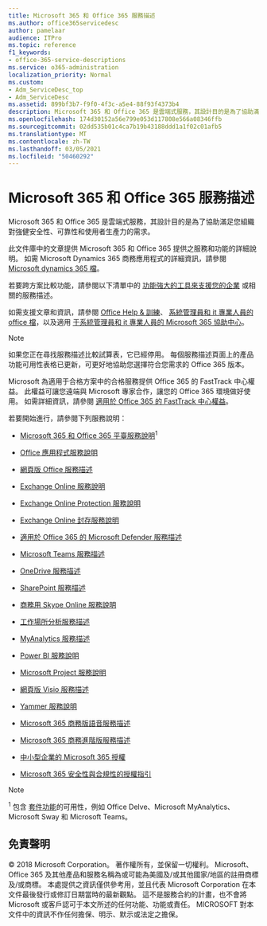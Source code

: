 ```yaml
---
title: Microsoft 365 和 Office 365 服務描述
ms.author: office365servicedesc
author: pamelaar
audience: ITPro
ms.topic: reference
f1_keywords:
- office-365-service-descriptions
ms.service: o365-administration
localization_priority: Normal
ms.custom:
- Adm_ServiceDesc_top
- Adm_ServiceDesc
ms.assetid: 899bf3b7-f9f0-4f3c-a5e4-88f93f4373b4
description: Microsoft 365 和 Office 365 是雲端式服務，其設計目的是為了協助滿足您組織對強健安全性、可靠性和使用者生產力的需求。
ms.openlocfilehash: 174d30152a56e799e053d117808e566a08346ffb
ms.sourcegitcommit: 02dd535b01c4ca7b19b43188ddd1a1f02c01afb5
ms.translationtype: MT
ms.contentlocale: zh-TW
ms.lasthandoff: 03/05/2021
ms.locfileid: "50460292"
---
```

# <a name="microsoft-365-and-office-365-service-descriptions"></a>Microsoft 365 和 Office 365 服務描述 

Microsoft 365 和 Office 365 是雲端式服務，其設計目的是為了協助滿足您組織對強健安全性、可靠性和使用者生產力的需求。 
  
此文件庫中的文章提供 Microsoft 365 和 Office 365 提供之服務和功能的詳細說明。 如需 Microsoft Dynamics 365 商務應用程式的詳細資訊，請參閱 [Microsoft dynamics 365 檔](https://docs.microsoft.com/dynamics365/)。

若要跨方案比較功能，請參閱以下清單中的 [功能強大的工具來支援您的企業](https://go.microsoft.com/fwlink/?LinkID=799177&amp;clcid=0x409) 或相關的服務描述。 
  
如需支援文章和資訊，請參閱 [Office Help & 訓練](https://support.office.com/)、 [系統管理員和 it 專業人員的 office 檔](https://docs.microsoft.com/office/)，以及適用 [于系統管理員和 it 專業人員的 Microsoft 365 協助中心](https://docs.microsoft.com/microsoft-365/)。
  
> [!NOTE]
> 如果您正在尋找服務描述比較試算表，它已經停用。 每個服務描述頁面上的產品功能可用性表格已更新，可更好地協助您選擇符合您需求的 Office 365 版本。 
  
Microsoft 為適用于合格方案中的合格服務提供 Office 365 的 FastTrack 中心權益。 此權益可讓您遠端與 Microsoft 專家合作，讓您的 Office 365 環境做好使用。 如需詳細資訊，請參閱 [適用於 Office 365 的 FastTrack 中心權益](https://docs.microsoft.com/fasttrack/O365-fasttrack-benefit-for-office-365)。
  
若要開始進行，請參閱下列服務說明：
  
- [Microsoft 365 和 Office 365 平臺服務說明](office-365-platform-service-description/office-365-platform-service-description.md)<sup>1</sup>

- [Office 應用程式服務說明](office-applications-service-description/office-applications-service-description.md)

- [網頁版 Office 服務描述](office-online-service-description/office-online-service-description.md)

- [Exchange Online 服務說明](exchange-online-service-description/exchange-online-service-description.md)

- [Exchange Online Protection 服務說明](exchange-online-protection-service-description/exchange-online-protection-service-description.md)

- [Exchange Online 封存服務說明](exchange-online-archiving-service-description/exchange-online-archiving-service-description.md)

- [適用於 Office 365 的 Microsoft Defender 服務描述](office-365-advanced-threat-protection-service-description.md)

- [Microsoft Teams 服務描述](teams-service-description.md)

- [OneDrive 服務描述](onedrive-for-business-service-description.md)

- [SharePoint 服務描述](sharepoint-online-service-description/sharepoint-online-service-description.md)

- [商務用 Skype Online 服務說明](skype-for-business-online-service-description/skype-for-business-online-service-description.md)

- [工作場所分析服務描述](workplace-analytics-service-description.md)

- [MyAnalytics 服務描述](mya-service-description.md)

- [Power BI 服務說明](power-bi-service-description.md)

- [Microsoft Project 服務說明](project-online-service-description/project-online-service-description.md)

- [網頁版 Visio 服務描述](visio-online-service-description/visio-online-service-description.md)

- [Yammer 服務說明](yammer-service-description/yammer-service-description.md)

- [Microsoft 365 商務版語音服務描述](microsoft-365-business-voice-service-description.md)

- [Microsoft 365 商務進階版服務描述](microsoft-365-service-descriptions/microsoft-365-business-service-description.md)

- [中小型企業的 Microsoft 365 授權](microsoft-365-service-descriptions/licensing-microsoft-365-in-smb.md)

- [Microsoft 365 安全性與合規性的授權指引](microsoft-365-service-descriptions/microsoft-365-tenantlevel-services-licensing-guidance/microsoft-365-security-compliance-licensing-guidance.md)


> [!NOTE]
> <sup>1</sup> 包含 [套件功能](https://docs.microsoft.com/office365/servicedescriptions/office-365-platform-service-description/office-365-suite-features)的可用性，例如 Office Delve、Microsoft MyAnalytics、Microsoft Sway 和 Microsoft Teams。
  
## <a name="disclaimer"></a>免責聲明

&copy; 2018 Microsoft Corporation。 著作權所有，並保留一切權利。 Microsoft、Office 365 及其他產品和服務名稱為或可能為美國及/或其他國家/地區的註冊商標及/或商標。 本處提供之資訊僅供參考用，並且代表 Microsoft Corporation 在本文件最後發行或修訂日期當時的最新觀點。 這不是服務合約的計畫，也不會將 Microsoft 或客戶認可于本文所述的任何功能、功能或責任。 MICROSOFT 對本文件中的資訊不作任何擔保、明示、默示或法定之擔保。
 